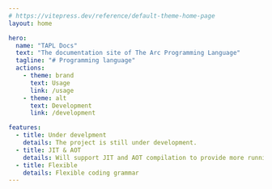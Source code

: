 ```yaml
---
# https://vitepress.dev/reference/default-theme-home-page
layout: home

hero:
  name: "TAPL Docs"
  text: "The documentation site of The Arc Programming Language"
  tagline: "# Programming language"
  actions:
    - theme: brand
      text: Usage
      link: /usage
    - theme: alt
      text: Development
      link: /development

features:
  - title: Under develpment
    details: The project is still under development.
  - title: JIT & AOT
    details: Will support JIT and AOT compilation to provide more running speed.
  - title: Flexible
    details: Flexible coding grammar
---
```

